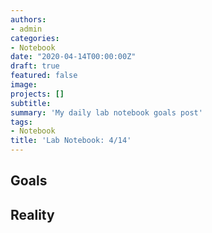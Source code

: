 ```yaml
---
authors:
- admin
categories:
- Notebook
date: "2020-04-14T00:00:00Z"
draft: true
featured: false
image:
projects: []
subtitle: 
summary: 'My daily lab notebook goals post'
tags:
- Notebook
title: 'Lab Notebook: 4/14'
---
```


## Goals ##



## Reality ##

